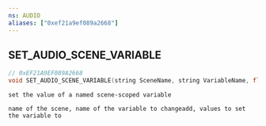 ```yaml
---
ns: AUDIO
aliases: ["0xef21a9ef089a2668"]
---
```

## SET_AUDIO_SCENE_VARIABLE

```c
// 0xEF21A9EF089A2668
void SET_AUDIO_SCENE_VARIABLE(string SceneName, string VariableName, float Value);
```

```
set the value of a named scene-scoped variable

name of the scene, name of the variable to changeadd, values to set the variable to
```
